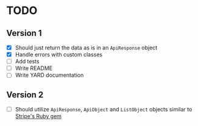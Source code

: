 # TODO

## Version 1
- [x] Should just return the data as is in an `ApiResponse` object
- [x] Handle errors with custom classes
- [ ] Add tests
- [ ] Write README
- [ ] Write YARD documentation

## Version 2
- [ ] Should utilize `ApiResponse`, `ApiObject` and `ListObject` objects similar to [Stripe's Ruby gem](https://github.com/stripe/stripe-ruby)
